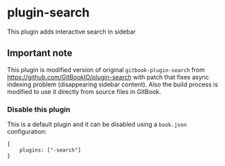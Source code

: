 # plugin-search

This plugin adds interactive search in sidebar

## Important note

This plugin is modified version of original `gitbook-plugin-search` from
<https://github.com/GitBookIO/plugin-search> with patch that fixes async indexing
problem (disappearing sidebar content). Also the build process is modified to
use it directly from source files in GitBook.

### Disable this plugin

This is a default plugin and it can be disabled using a `book.json` configuration:

```
{
    plugins: ["-search"]
}
```
